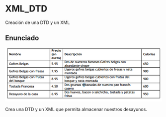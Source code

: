 # XML_DTD
Creación de una DTD y un XML

## Enunciado

![Desayunos](./image/desayuno.png)

Crea una DTD y un XML que permita almacenar nuestros desayunos.
